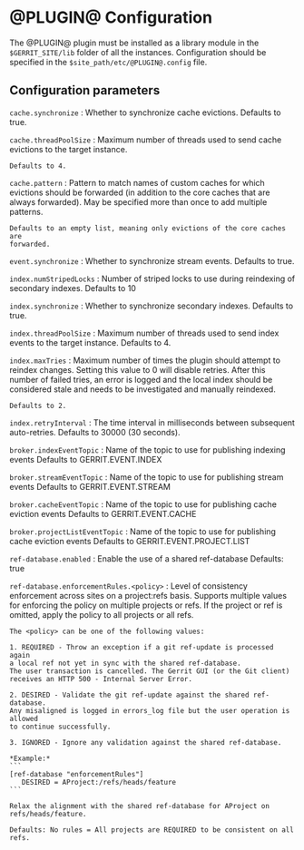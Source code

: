 
@PLUGIN@ Configuration
=========================

The @PLUGIN@ plugin must be installed as a library module in the
`$GERRIT_SITE/lib` folder of all the instances. Configuration should
be specified in the `$site_path/etc/@PLUGIN@.config` file.

## Configuration parameters

```cache.synchronize```
:   Whether to synchronize cache evictions.
    Defaults to true.

```cache.threadPoolSize```
:   Maximum number of threads used to send cache evictions to the target
    instance.

    Defaults to 4.

```cache.pattern```
:   Pattern to match names of custom caches for which evictions should be
    forwarded (in addition to the core caches that are always forwarded). May be
    specified more than once to add multiple patterns.

    Defaults to an empty list, meaning only evictions of the core caches are
    forwarded.

```event.synchronize```
:   Whether to synchronize stream events.
    Defaults to true.

```index.numStripedLocks```
:   Number of striped locks to use during reindexing of secondary indexes.
    Defaults to 10

```index.synchronize```
:   Whether to synchronize secondary indexes.
    Defaults to true.

```index.threadPoolSize```
:   Maximum number of threads used to send index events to the target instance.
    Defaults to 4.

```index.maxTries```
:   Maximum number of times the plugin should attempt to reindex changes.
    Setting this value to 0 will disable retries. After this number of failed
    tries, an error is logged and the local index should be considered stale and
    needs to be investigated and manually reindexed.

    Defaults to 2.

```index.retryInterval```
:   The time interval in milliseconds between subsequent auto-retries.
    Defaults to 30000 (30 seconds).

```broker.indexEventTopic```
:   Name of the topic to use for publishing indexing events
    Defaults to GERRIT.EVENT.INDEX

```broker.streamEventTopic```
:   Name of the topic to use for publishing stream events
    Defaults to GERRIT.EVENT.STREAM

```broker.cacheEventTopic```
:   Name of the topic to use for publishing cache eviction events
    Defaults to GERRIT.EVENT.CACHE

```broker.projectListEventTopic```
:   Name of the topic to use for publishing cache eviction events
    Defaults to GERRIT.EVENT.PROJECT.LIST

```ref-database.enabled```
:   Enable the use of a shared ref-database
    Defaults: true

```ref-database.enforcementRules.<policy>```
:   Level of consistency enforcement across sites on a project:refs basis.
    Supports multiple values for enforcing the policy on multiple projects or refs.
    If the project or ref is omitted, apply the policy to all projects or all refs.

    The <policy> can be one of the following values:

    1. REQUIRED - Throw an exception if a git ref-update is processed again
    a local ref not yet in sync with the shared ref-database.
    The user transaction is cancelled. The Gerrit GUI (or the Git client)
    receives an HTTP 500 - Internal Server Error.

    2. DESIRED - Validate the git ref-update against the shared ref-database.
    Any misaligned is logged in errors_log file but the user operation is allowed
    to continue successfully.

    3. IGNORED - Ignore any validation against the shared ref-database.

    *Example:*
    ```
    [ref-database "enforcementRules"]
       DESIRED = AProject:/refs/heads/feature
    ```

    Relax the alignment with the shared ref-database for AProject on refs/heads/feature.

    Defaults: No rules = All projects are REQUIRED to be consistent on all refs.